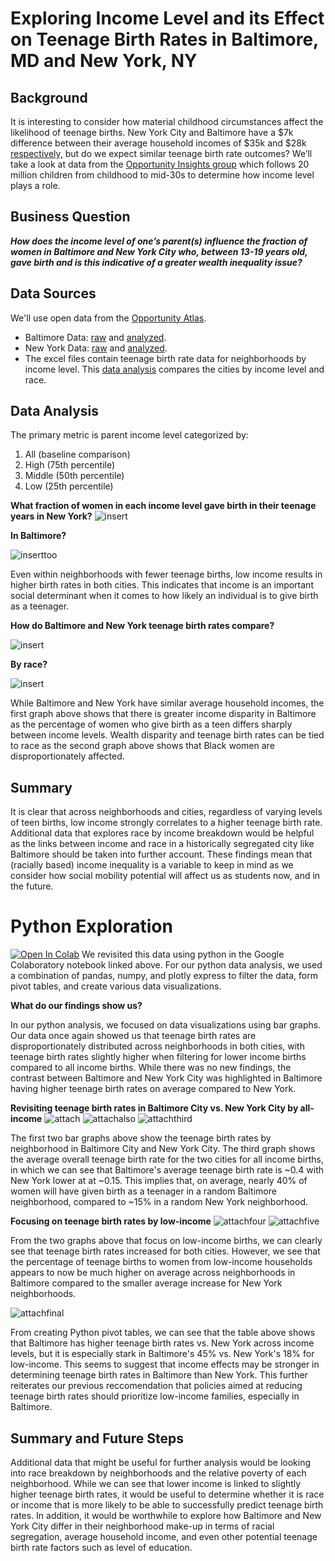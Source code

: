 # Exploring Income Level and its Effect on Teenage Birth Rates in Baltimore, MD and New York, NY 
## Background
It is interesting to consider how material childhood circumstances affect the likelihood of teenage births. New York City and Baltimore have a $7k difference between their average household incomes of $35k and $28k [respectively,](https://opportunityinsights.org/) but do we expect similar teenage birth rate outcomes? We’ll take a look at data from the [Opportunity Insights group](https://opportunityinsights.org/) which follows 20 million children from childhood to mid-30s to determine how income level plays a role.

## Business Question
***How does the income level of one’s parent(s) influence the fraction of women in Baltimore and New York City who, between 13-19 years old, gave birth and is this indicative of a greater wealth inequality issue?***

## Data Sources
We'll use open data from the [Opportunity Atlas](https://opportunityinsights.org/).
- Baltimore Data: [raw](https://github.com/katiesunsg/comparing-baltimore-nyc-teenagebirthrate/blob/master/Balti-RawData-TeenageBirthRate-Income-Race.xlsx) and [analyzed](https://github.com/katiesunsg/comparing-baltimore-nyc-teenagebirthrate/blob/master/Balti-Analysis-Income-TeenageBirthRate.xlsx).
- New York Data: [raw](https://github.com/katiesunsg/comparing-baltimore-nyc-teenagebirthrate/blob/master/NYC-RawData-TeenageBirthRate-Income-Race.xlsx) and [analyzed](https://github.com/katiesunsg/comparing-baltimore-nyc-teenagebirthrate/blob/master/NYC-Analysis-Income-TeenageBirthRate.xlsx).
- The excel files contain teenage birth rate data for neighborhoods by income level. This [data analysis](https://github.com/katiesunsg/comparing-baltimore-nyc-teenagebirthrate/blob/master/NYC-Balti-Analysis-Income-Race-Teenagebirthrate.xlsx) compares the cities by income level and race.

## Data Analysis
The primary metric is parent income level categorized by:
1. All (baseline comparison)
1. High (75th percentile)
1. Middle (50th percentile)
1. Low (25th percentile)

**What fraction of women in each income level gave birth in their teenage years in New York?** 
![insert](https://github.com/katiesunsg/comparing-baltimore-nyc-teenagebirthrate/blob/master/nyc%20analysis%20birth%20rate%20by%20income.png)

**In Baltimore?**

![inserttoo](https://github.com/katiesunsg/comparing-baltimore-nyc-teenagebirthrate/blob/master/balti%20analysis%20birth%20rate%20by%20income.png)

Even within neighborhoods with fewer teenage births, low income results in higher birth rates in both cities. This indicates that income is an important social determinant when it comes to how likely an individual is to give birth as a teenager.

**How do Baltimore and New York teenage birth rates compare?**

![insert](https://github.com/katiesunsg/comparing-baltimore-nyc-teenagebirthrate/blob/master/nyc%20balti%20analysis%20comp%20birth%20rate%20by%20income.png)

**By race?**

![insert](https://github.com/katiesunsg/comparing-baltimore-nyc-teenagebirthrate/blob/master/nyc%20balti%20analysis%20birth%20rate%20by%20race.png)

While Baltimore and New York have similar average household incomes, the first graph above shows that there is greater income disparity in Baltimore as the percentage of women who give birth as a teen differs sharply between income levels. Wealth disparity and teenage birth rates can be tied to race as the second graph above shows that Black women are disproportionately affected.

## Summary
It is clear that across neighborhoods and cities, regardless of varying levels of teen births, low income strongly correlates to a higher teenage birth rate. Additional data that explores race by income breakdown would be helpful as the links between income and race in a historically segregated city like Baltimore should be taken into further account. These findings mean that (racially based) income inequality is a variable to keep in mind as we consider how social mobility potential will affect us as students now, and in the future.

# Python Exploration
[![Open In Colab](https://colab.research.google.com/assets/colab-badge.svg)](https://colab.research.google.com/drive/1W82TXkYcVpPmvl7zt6VL6KDrXSD9nzYi?usp=sharing)
We revisited this data using python in the Google Colaboratory notebook linked above. For our python data analysis, we used a combination of pandas, numpy, and plotly express to filter the data, form pivot tables, and create various data visualizations. 

**What do our findings show us?** 

In our python analysis, we focused on data visualizations using bar graphs. Our data once again showed us that teenage birth rates are disproportionately distributed across neighborhoods in both cities, with teenage birth rates slightly higher when filtering for lower income births compared to all income births. While there was no new findings, the contrast between Baltimore and New York City was highlighted in Baltimore having higher teenage birth rates on average compared to New York.

**Revisiting teenage birth rates in Baltimore City vs. New York City by all-income**
![attach](https://github.com/katiesunsg/comparing-baltimore-nyc-teenagebirthrate/blob/master/baltiallincomebar.png)
![attachalso](https://github.com/katiesunsg/comparing-baltimore-nyc-teenagebirthrate/blob/master/nycallincomebar.png)
![attachthird](https://github.com/katiesunsg/comparing-baltimore-nyc-teenagebirthrate/blob/master/baltinycallincome.png)

The first two bar graphs above show the teenage birth rates by neighborhood in Baltimore City and New York City. The third graph shows the average overall teenage birth rate for the two cities for all income births, in which we can see that Baltimore's average teenage birth rate is ~0.4 with New York lower at at ~0.15. This implies that, on average, nearly 40% of women will have given birth as a teenager in a random Baltimore neighborhood, compared to ~15% in a random New York neighborhood.

**Focusing on teenage birth rates by low-income**
![attachfour](https://github.com/katiesunsg/comparing-baltimore-nyc-teenagebirthrate/blob/master/baltilowincomebar.png)
![attachfive](https://github.com/katiesunsg/comparing-baltimore-nyc-teenagebirthrate/blob/master/nyclowincomebar.png)

From the two graphs above that focus on low-income births, we can clearly see that teenage birth rates increased for both cities. However, we see that the percentage of teenage births to women from low-income households appears to now be much higher on average across neighborhoods in Baltimore compared to the smaller average increase for New York neighborhoods. 

![attachfinal](https://github.com/katiesunsg/comparing-baltimore-nyc-teenagebirthrate/blob/master/Python%20Pivot%20Table%20Balti%20vs.%20New%20York.png)

From creating Python pivot tables, we can see that the table above shows that Baltimore has higher teenage birth rates vs. New York across income levels, but it is especially stark in Baltimore's 45% vs. New York's 18% for low-income. This seems to suggest that income effects may be stronger in determining teenage birth rates in Baltimore than New York. This further reiterates our previous reccomendation that policies aimed at reducing teenage birth rates should prioritize low-income families, especially in Baltimore.

## Summary and Future Steps
Additional data that might be useful for further analysis would be looking into race breakdown by neighborhoods and the relative poverty of each neighborhood. While we can see that lower income is linked to slightly higher teenage birth rates, it would be useful to determine whether it is race or income that is more likely to be able to successfully predict teenage birth rates. In addition, it would be worthwhile to explore how Baltimore and New York City differ in their neighborhood make-up in terms of racial segregation, average household income, and even other potential teenage birth rate factors such as level of education.
